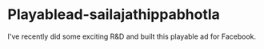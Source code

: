 # Playablead-sailajathippabhotla
I've recently did some exciting R&amp;D and built this playable ad for Facebook.
